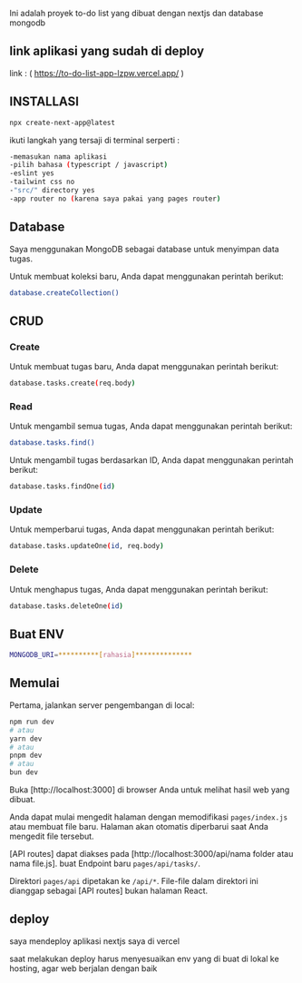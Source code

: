 Ini adalah proyek to-do list yang dibuat dengan nextjs dan database mongodb

## link aplikasi yang sudah di deploy

link : ( https://to-do-list-app-lzpw.vercel.app/ )



## INSTALLASI

```bash
npx create-next-app@latest
```

ikuti langkah yang tersaji di terminal
serperti :

```bash
-memasukan nama aplikasi
-pilih bahasa (typescript / javascript)
-eslint yes
-tailwint css no
-"src/" directory yes
-app router no (karena saya pakai yang pages router)
```


## Database

Saya menggunakan MongoDB sebagai database untuk menyimpan data tugas.


Untuk membuat koleksi baru, Anda dapat menggunakan perintah berikut:

```bash
database.createCollection()
```


## CRUD

### Create

Untuk membuat tugas baru, Anda dapat menggunakan perintah berikut:

```bash
database.tasks.create(req.body)
```

### Read

Untuk mengambil semua tugas, Anda dapat menggunakan perintah berikut:

```bash
database.tasks.find()
```

Untuk mengambil tugas berdasarkan ID, Anda dapat menggunakan perintah berikut:

```bash
database.tasks.findOne(id)
```

### Update

Untuk memperbarui tugas, Anda dapat menggunakan perintah berikut:

```bash
database.tasks.updateOne(id, req.body)
```

### Delete

Untuk menghapus tugas, Anda dapat menggunakan perintah berikut:

```bash
database.tasks.deleteOne(id)
```
## Buat ENV

```bash
MONGODB_URI=**********[rahasia]**************
```

## Memulai

Pertama, jalankan server pengembangan di local:

```bash
npm run dev
# atau
yarn dev
# atau
pnpm dev
# atau
bun dev
```

Buka [http://localhost:3000] di browser Anda untuk melihat hasil web yang dibuat.

Anda dapat mulai mengedit halaman dengan memodifikasi `pages/index.js` atau membuat file baru. Halaman akan otomatis diperbarui saat Anda mengedit file tersebut.

[API routes] dapat diakses pada [http://localhost:3000/api/nama folder atau nama file.js]. buat Endpoint baru `pages/api/tasks/`.

Direktori `pages/api` dipetakan ke `/api/*`. File-file dalam direktori ini dianggap sebagai [API routes] bukan halaman React.

## deploy

saya mendeploy aplikasi nextjs saya di vercel

saat melakukan deploy harus menyesuaikan env yang di buat di lokal ke hosting, agar web berjalan dengan baik

